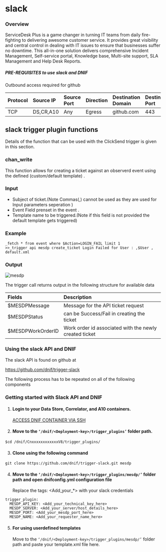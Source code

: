 # slack

### Overview
ServiceDesk Plus is a game changer in turning IT teams from daily fire-fighting to delivering awesome customer service. It provides great visibility and central control in dealing with IT issues to ensure that businesses suffer no downtime. This all-in-one solution delivers comprehensive Incident Management, Self-service portal, Knowledge base, Multi-site support, SLA Management and Help Desk Reports. 

 
##### PRE-REQUISITES to use slack and DNIF  
Outbound access required for github

| Protocol   | Source IP  | Source Port  | Direction	 | Destination Domain | Destination Port  |  
|:------------- |:-------------|:-------------|:-------------|:-------------|:-------------|  
| TCP | DS,CR,A10 | Any | Egress	| github.com | 443 |

 
## slack trigger plugin functions
Details of the function that can be used with the ClickSend trigger is given in this section.

### chan_write 
This function allows for creating a ticket against an observerd event using the defined (custom/default template)  .

### Input  
- Subject of ticket.(Note Commas(,) cannot be used as they are used for Input parameters seperation ) 
- Event Field prenset in the event .
- Template name to be triggered.(Note if this field is not provided the default template gets triggered)   

### Example
```
_fetch * from event where $Action=LOGIN_FAIL limit 1
>>_trigger api mesdp create_ticket Login Failed for User : ,$User , default.xml
```

### Output  
![mesdp](https://user-images.githubusercontent.com/37173181/44776438-b7631180-ab95-11e8-8f47-a42ea723f424.jpg)


The trigger call returns output in the following structure for available data

  | Fields        | Description  |
|:------------- |:-------------|
| $MESDPMessage     | Message for the API ticket request |
| $MESDPStatus      | can be Success/Fail in creating the ticket|
| $MESDPWorkOrderID | Work order id associated with the newly created ticket |


### Using the slack API and DNIF  
The slack API is found on github at 

  https://github.com/dnif/trigger-slack

The following process has to be repeated on all of the following components

### Getting started with Slack API and DNIF

1. ####    Login to your Data Store, Correlator, and A10 containers.  
   [ACCESS DNIF CONTAINER VIA SSH](https://dnif.it/docs/guides/tutorials/access-dnif-container-via-ssh.html)
2. ####    Move to the `‘/dnif/<Deployment-key>/trigger_plugins’` folder path.
```
$cd /dnif/CnxxxxxxxxxxxxV8/trigger_plugins/
```
3. ####   Clone using the following command  
```  
git clone https://github.com/dnif/trigger-slack.git mesdp
```
4. ####   Move to the `‘/dnif/<Deployment-key>/trigger_plugins/mesdp/’` folder path and open dnifconfig.yml configuration file     
    
   Replace the tags: <Add_your_*> with your slack credentials
```
trigger_plugin:
  MESDP_API_KEY: <Add_your_technical_key_here>
  MESDP_SERVER: <Add_your_server/host_details_here>
  MESDP_PORT: <Add_your_mesdp_port_here>
  MESDP_NAME: <Add_your_requester_name_here>

```
5. #### For using userdefined templates 
   Move to the `‘/dnif/<Deployment-key>/trigger_plugins/mesdp/’` folder path and paste your template.xml file here.

